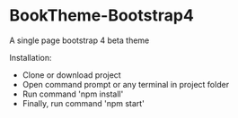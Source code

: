 # BookTheme-Bootstrap4
A single page bootstrap 4 beta theme

Installation:
- Clone or download project
- Open command prompt or any terminal in project folder
- Run command 'npm install'
- Finally, run command 'npm start'
